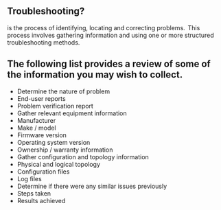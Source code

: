 ## Troubleshooting?
is the process of identifying, locating and correcting problems.  This process involves gathering information and using one or more structured troubleshooting methods.

## The following list provides a review of some of the information you may wish to collect.
- Determine the nature of problem
- End-user reports
- Problem verification report
- Gather relevant equipment information
- Manufacturer
- Make / model
- Firmware version
- Operating system version
- Ownership / warranty information
- Gather configuration and topology information
- Physical and logical topology
- Configuration files
- Log files
- Determine if there were any similar issues previously
- Steps taken
- Results achieved
